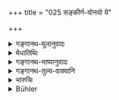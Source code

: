 +++
title = "025 सङ्कीर्ण-योनयो ये"

+++

<details><summary>गङ्गानथ-मूलानुवादः</summary>

I am going to describe those persons of mixed origin who are born in the natural and in the inverse order and are mutually connected.—(25)
</details>

<details><summary>मेधातिथिः</summary>

व्यतिषङ्गः संबन्धः । इतरेतरम् अनुलोमानाम् अनुलोमैः प्रतिलोमैश् चैवं प्रतिलोमानाम् अन्यैः प्रतिलोमैर् अनुलोमैश् च । वक्ष्यमाणसज्ञायै वचनम् ॥ १०.२५ ॥
</details>

<details><summary>गङ्गानथ-भाष्यानुवादः</summary>

‘*Connection*’ means *relationship*—of ‘natural’ sons with those of the ‘inverse’ order, and also with others of the ‘natural’ order,—of sons of the ‘inverse’ order with other sons of the same kind as also with those of the ‘natural’ order.

This verse serves to introduce the enumeration of the names in the following verses.—(25)
</details>

<details><summary>गङ्गानथ-तुल्य-वाक्यानि</summary>

**(verses 10.6-41)  
**

See Comparative notes for [Verse 10.6].
</details>

<details><summary>भारुचिः</summary>

अन्योन्यव्यतिषक्तानां प्रतिलोमैर् अनुलोमैश् चैवम् अनुलोमा अपि विज्ञेयाः । वक्ष्यमाणार्थोपक्षेपतश् चित्तप्रणिधानार्थम् । यतस् तदर्थम् अयं पूर्वश्लोकोतानां प्रतिलोमानाम् अनुवाद उत्तरार्थः ॥ १०.२५ ॥
</details>

<details><summary>Bühler</summary>

025	I will (now) fully enumerate those (sons) of mixed origin, who are born of Anulomas and of Pratilomas, and (thus) are mutually connected.
</details>
